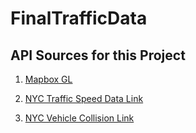 # FinalTrafficData

## API Sources for this Project

1. [Mapbox GL](https://www.mapbox.com/)

2. [NYC Traffic Speed Data Link](https://data.cityofnewyork.us/Transportation/Real-Time-Traffic-Speed-Data/qkm5-nuaq)

3. [NYC Vehicle Collision Link](https://data.cityofnewyork.us/Public-Safety/NYPD-Motor-Vehicle-Collisions/h9gi-nx95/data)
